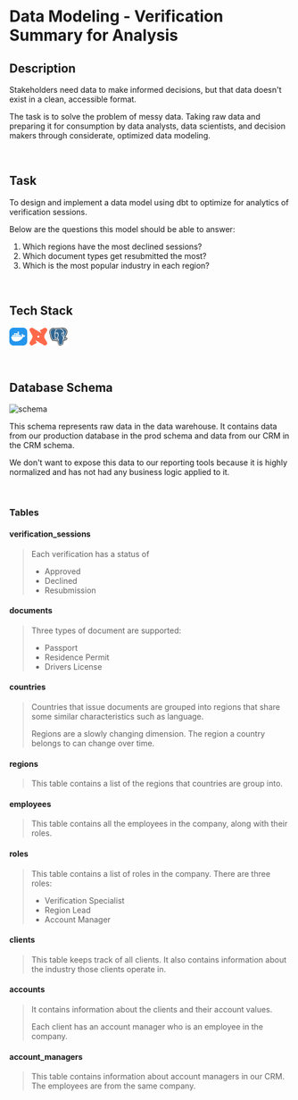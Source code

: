# Data Modeling - Verification Summary for Analysis

## Description
Stakeholders need data to make informed decisions, but that data doesn't exist in a clean, accessible format. 

The task is to solve the problem of messy data. Taking raw data and preparing it for consumption by data analysts, data scientists, and decision makers through considerate, optimized data modeling.

<br>

## Task
To design and implement a data model using dbt to optimize for analytics of verification sessions.

Below are the questions this model should be able to answer:
1. Which regions have the most declined sessions?
2. Which document types get resubmitted the most?
3. Which is the most popular industry in each region?

<br>

## Tech Stack
![Docker](./media/docker-icon.png)
![dbt](./media/dbt-icon.png)
![PostgresSQl](./media/postgresql-icon.png)

<br>

## Database Schema
![schema](./media/Verification.svg)

This schema represents raw data in the data warehouse. It contains data from our production database in the prod schema and data from our CRM in the CRM schema. 

We don't want to expose this data to our reporting tools because it is highly normalized and has not had any business logic applied to it.

<br>

### Tables

#### verification_sessions
> Each verification has a status of 
> + Approved 
> + Declined 
> + Resubmission


#### documents
>Three types of document are supported: 
> - Passport
> - Residence Permit
> - Drivers License

#### countries
> Countries that issue documents are grouped into regions that share some similar characteristics such as language. 
> 
> Regions are a slowly changing dimension. The region a country belongs to can change over time. 


#### regions
> This table contains a list of the regions that countries are group into. 


#### employees
> This table contains all the employees in the company, along with their roles.

#### roles
>This table contains a list of roles in the company. There are three roles: 
> - Verification Specialist
> - Region Lead
> - Account Manager


#### clients
> This table keeps track of all clients. It also contains information about the industry those clients operate in.

#### accounts
> It contains information about the clients and their account values. 
>
> Each client has an account manager who is an employee in the company.

#### account_managers
> This table contains information about account managers in our CRM. The employees are from the same company.
